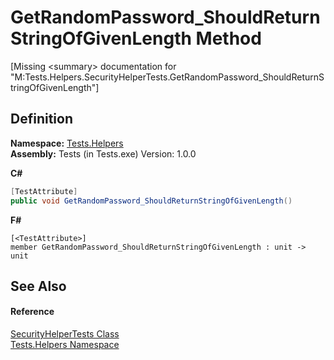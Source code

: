 # GetRandomPassword_ShouldReturnStringOfGivenLength Method


\[Missing &lt;summary&gt; documentation for "M:Tests.Helpers.SecurityHelperTests.GetRandomPassword_ShouldReturnStringOfGivenLength"\]



## Definition
**Namespace:** <a href="N_Tests_Helpers.md">Tests.Helpers</a>  
**Assembly:** Tests (in Tests.exe) Version: 1.0.0

**C#**
``` C#
[TestAttribute]
public void GetRandomPassword_ShouldReturnStringOfGivenLength()
```
**F#**
``` F#
[<TestAttribute>]
member GetRandomPassword_ShouldReturnStringOfGivenLength : unit -> unit 
```



## See Also


#### Reference
<a href="T_Tests_Helpers_SecurityHelperTests.md">SecurityHelperTests Class</a>  
<a href="N_Tests_Helpers.md">Tests.Helpers Namespace</a>  
